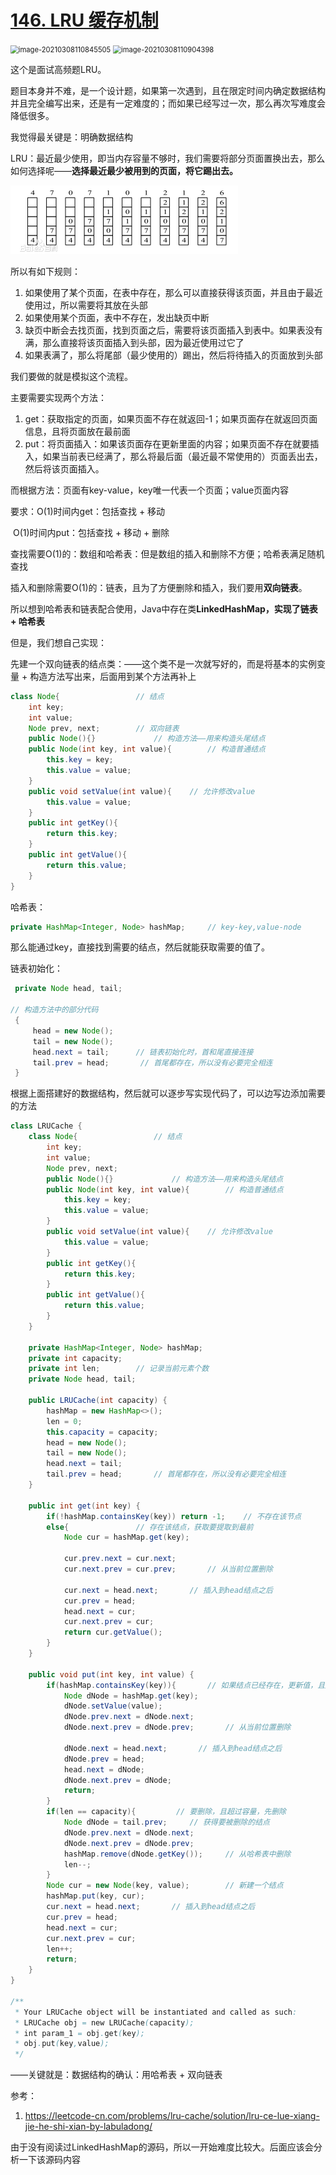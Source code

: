 # [146. LRU 缓存机制](https://leetcode-cn.com/problems/lru-cache/)

<img src="C:\Users\surface\AppData\Roaming\Typora\typora-user-images\image-20210308110845505.png" alt="image-20210308110845505" style="zoom: 80%;" />

<img src="C:\Users\surface\AppData\Roaming\Typora\typora-user-images\image-20210308110904398.png" alt="image-20210308110904398" style="zoom:80%;" />

这个是面试高频题LRU。

题目本身并不难，是一个设计题，如果第一次遇到，且在限定时间内确定数据结构并且完全编写出来，还是有一定难度的；而如果已经写过一次，那么再次写难度会降低很多。

我觉得最关键是：明确数据结构

LRU：最近最少使用，即当内存容量不够时，我们需要将部分页面置换出去，那么如何选择呢——**选择最近最少被用到的页面，将它踢出去。**

<img src="pic/LRU.png">

所以有如下规则：

1. 如果使用了某个页面，在表中存在，那么可以直接获得该页面，并且由于最近使用过，所以需要将其放在头部
2. 如果使用某个页面，表中不存在，发出缺页中断
3. 缺页中断会去找页面，找到页面之后，需要将该页面插入到表中。如果表没有满，那么直接将该页面插入到头部，因为最近使用过它了
4. 如果表满了，那么将尾部（最少使用的）踢出，然后将待插入的页面放到头部

我们要做的就是模拟这个流程。

主要需要实现两个方法：

1. get：获取指定的页面，如果页面不存在就返回-1；如果页面存在就返回页面信息，且将页面放在最前面
2. put：将页面插入：如果该页面存在更新里面的内容；如果页面不存在就要插入，如果当前表已经满了，那么将最后面（最近最不常使用的）页面丢出去，然后将该页面插入。

而根据方法：页面有key-value，key唯一代表一个页面；value页面内容

要求：O(1)时间内get：包括查找 + 移动

​			O(1)时间内put：包括查找 + 移动 + 删除

查找需要O(1)的：数组和哈希表：但是数组的插入和删除不方便；哈希表满足随机查找

插入和删除需要O(1)的：链表，且为了方便删除和插入，我们要用**双向链表**。

所以想到哈希表和链表配合使用，Java中存在类**LinkedHashMap，实现了链表 + 哈希表**

但是，我们想自己实现：

先建一个双向链表的结点类：——这个类不是一次就写好的，而是将基本的实例变量 + 构造方法写出来，后面用到某个方法再补上

```java
class Node{                 // 结点
    int key;
    int value;
    Node prev, next;		// 双向链表
    public Node(){}             // 构造方法——用来构造头尾结点
    public Node(int key, int value){        // 构造普通结点
        this.key = key;
        this.value = value;
    }
    public void setValue(int value){    // 允许修改value
        this.value = value;
    }
    public int getKey(){
        return this.key;
    }
    public int getValue(){
        return this.value;
    }
}
```

哈希表：

```java
private HashMap<Integer, Node> hashMap;		// key-key,value-node
```

那么能通过key，直接找到需要的结点，然后就能获取需要的值了。

链表初始化：

```java
 private Node head, tail;
 
// 构造方法中的部分代码
 {
     head = new Node();
     tail = new Node();
     head.next = tail;		// 链表初始化时，首和尾直接连接
     tail.prev = head;       // 首尾都存在，所以没有必要完全相连
 }
```

根据上面搭建好的数据结构，然后就可以逐步写实现代码了，可以边写边添加需要的方法

```java
class LRUCache {
    class Node{                 // 结点
        int key;
        int value;
        Node prev, next;
        public Node(){}             // 构造方法——用来构造头尾结点
        public Node(int key, int value){        // 构造普通结点
            this.key = key;
            this.value = value;
        }
        public void setValue(int value){    // 允许修改value
            this.value = value;
        }
        public int getKey(){
            return this.key;
        }
        public int getValue(){
            return this.value;
        }
    }

    private HashMap<Integer, Node> hashMap;
    private int capacity;
    private int len;        // 记录当前元素个数
    private Node head, tail;

    public LRUCache(int capacity) {
        hashMap = new HashMap<>();
        len = 0;
        this.capacity = capacity;
        head = new Node();
        tail = new Node();
        head.next = tail;
        tail.prev = head;       // 首尾都存在，所以没有必要完全相连
    }
    
    public int get(int key) {
        if(!hashMap.containsKey(key)) return -1;    // 不存在该节点
        else{               // 存在该结点，获取要提取到最前
            Node cur = hashMap.get(key);

            cur.prev.next = cur.next;
            cur.next.prev = cur.prev;       // 从当前位置删除

            cur.next = head.next;       // 插入到head结点之后
            cur.prev = head;
            head.next = cur;
            cur.next.prev = cur;
            return cur.getValue();
        }
    }
    
    public void put(int key, int value) {
        if(hashMap.containsKey(key)){       // 如果结点已经存在，更新值，且放到最前面
            Node dNode = hashMap.get(key);
            dNode.setValue(value);
            dNode.prev.next = dNode.next;
            dNode.next.prev = dNode.prev;       // 从当前位置删除

            dNode.next = head.next;       // 插入到head结点之后
            dNode.prev = head;
            head.next = dNode;
            dNode.next.prev = dNode;
            return;
        }
        if(len == capacity){         // 要删除，且超过容量，先删除
            Node dNode = tail.prev;     // 获得要被删除的结点
            dNode.prev.next = dNode.next;
            dNode.next.prev = dNode.prev;
            hashMap.remove(dNode.getKey());     // 从哈希表中删除
            len--;
        }
        Node cur = new Node(key, value);        // 新建一个结点
        hashMap.put(key, cur);
        cur.next = head.next;       // 插入到head结点之后
        cur.prev = head;
        head.next = cur;
        cur.next.prev = cur;
        len++;
        return;
    }
}

/**
 * Your LRUCache object will be instantiated and called as such:
 * LRUCache obj = new LRUCache(capacity);
 * int param_1 = obj.get(key);
 * obj.put(key,value);
 */
```

——关键就是：数据结构的确认：用哈希表 + 双向链表

参考：

1. https://leetcode-cn.com/problems/lru-cache/solution/lru-ce-lue-xiang-jie-he-shi-xian-by-labuladong/

由于没有阅读过LinkedHashMap的源码，所以一开始难度比较大。后面应该会分析一下该源码内容